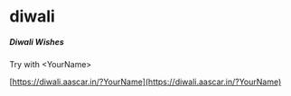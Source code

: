 # diwali

##### Diwali Wishes

Try with <YourName\>

[https://diwali.aascar.in/?YourName](https://diwali.aascar.in/?YourName)
